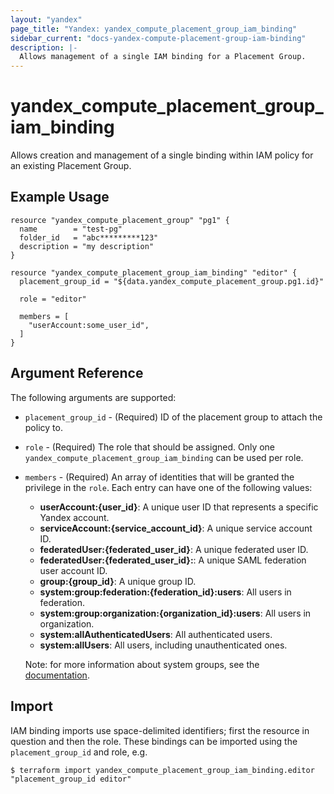 ```yaml
---
layout: "yandex"
page_title: "Yandex: yandex_compute_placement_group_iam_binding"
sidebar_current: "docs-yandex-compute-placement-group-iam-binding"
description: |-
  Allows management of a single IAM binding for a Placement Group.
---
```


# yandex\_compute\_placement\_group\_iam\_binding

Allows creation and management of a single binding within IAM policy for
an existing Placement Group.

## Example Usage

```hcl
resource "yandex_compute_placement_group" "pg1" {
  name        = "test-pg"
  folder_id   = "abc*********123"
  description = "my description"
}

resource "yandex_compute_placement_group_iam_binding" "editor" {
  placement_group_id = "${data.yandex_compute_placement_group.pg1.id}"

  role = "editor"

  members = [
    "userAccount:some_user_id",
  ]
}
```

## Argument Reference

The following arguments are supported:

* `placement_group_id` - (Required) ID of the placement group to attach the policy to.

* `role` - (Required) The role that should be assigned. Only one
  `yandex_compute_placement_group_iam_binding` can be used per role.

* `members` - (Required) An array of identities that will be granted the privilege in the `role`.
  Each entry can have one of the following values:
    * **userAccount:{user_id}**: A unique user ID that represents a specific Yandex account.
    * **serviceAccount:{service_account_id}**: A unique service account ID.
    * **federatedUser:{federated_user_id}**: A unique federated user ID.
    * **federatedUser:{federated_user_id}:**: A unique SAML federation user account ID.
    * **group:{group_id}**: A unique group ID.
    * **system:group:federation:{federation_id}:users**: All users in federation.
    * **system:group:organization:{organization_id}:users**: All users in organization.
    * **system:allAuthenticatedUsers**: All authenticated users. 
    * **system:allUsers**: All users, including unauthenticated ones.

    Note: for more information about system groups, see the [documentation](https://cloud.yandex.com/docs/iam/concepts/access-control/system-group).

## Import

IAM binding imports use space-delimited identifiers; first the resource in question and then the role.
These bindings can be imported using the `placement_group_id` and role, e.g.

```
$ terraform import yandex_compute_placement_group_iam_binding.editor "placement_group_id editor"
```
